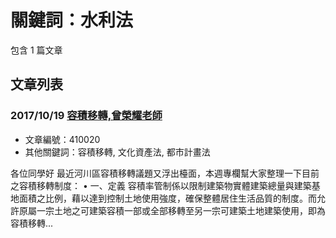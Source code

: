 # 關鍵詞：水利法

包含 1 篇文章

## 文章列表

### 2017/10/19 [容積移轉,曾榮耀老師](../../articles/410020_%E5%AE%B9%E7%A9%8D%E7%A7%BB%E8%BD%89%2C%E6%9B%BE%E6%A6%AE%E8%80%80%E8%80%81%E5%B8%AB.md)
- 文章編號：410020
- 其他關鍵詞：容積移轉, 文化資產法, 都市計畫法

各位同學好 最近河川區容積移轉議題又浮出檯面，本週專欄幫大家整理一下目前之容積移轉制度： • 一、定義 容積率管制係以限制建築物實體建築總量與建築基地面積之比例，藉以達到控制土地使用強度，確保整體居住生活品質的制度。而允許原屬一宗土地之可建築容積一部或全部移轉至另一宗可建築土地建築使用，即為容積移轉...
